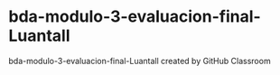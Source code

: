 # bda-modulo-3-evaluacion-final-Luantall
bda-modulo-3-evaluacion-final-Luantall created by GitHub Classroom
